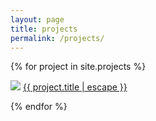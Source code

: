 ```yaml
---
layout: page
title: projects
permalink: /projects/
---
```

{% for project in site.projects %}
<div class="project-block">
	<img src="{{project.logo}}" class="project-logo"/>
	<a class="project-link" href="{{ project.url | prepend: site.baseurl }}">{{ project.title | escape }}</a>
</div>

{% endfor %}